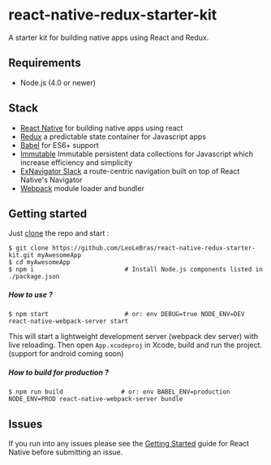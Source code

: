 # react-native-redux-starter-kit
A starter kit for building native apps using React and Redux.

## Requirements
- Node.js (4.0 or newer)


## Stack
- [React Native](https://facebook.github.io/react-native/) for building native apps using react
- [Redux](http://rackt.github.io/redux/index.html) a predictable state container for Javascript apps
- [Babel](http://babeljs.io/) for ES6+ support
- [Immutable](https://facebook.github.io/immutable-js/) Immutable persistent data collections for Javascript which increase efficiency and simplicity
- [ExNavigator Slack](https://github.com/exponentjs/ex-navigator) a route-centric navigation built on top of React Native's Navigator    
- [Webpack](https://webpack.github.io/) module loader and bundler



## Getting started

Just [clone](github-windows://openRepo/https://github.com/LeoLeBras/react-native-redux-starter-kit.git) the repo
and start :

```shell
$ git clone https://github.com/LeoLeBras/react-native-redux-starter-kit.git myAwesomeApp
$ cd myAwesomeApp
$ npm i                         # Install Node.js components listed in ./package.json
```

##### How to use ?

```shell
$ npm start                     # or: env DEBUG=true NODE_ENV=DEV react-native-webpack-server start
```

This will start a lightweight development server (webpack dev server) with live reloading.
Then open `App.xcodeproj` in Xcode, build and run the project.
(support for android coming soon)

##### How to build for production ?

```shell
$ npm run build                # or: env BABEL_ENV=production NODE_ENV=PROD react-native-webpack-server bundle
```


## Issues
If you run into any issues please see the [Getting Started](http://facebook.github.io/react-native/docs/getting-started.html) guide for React Native before submitting an issue.
